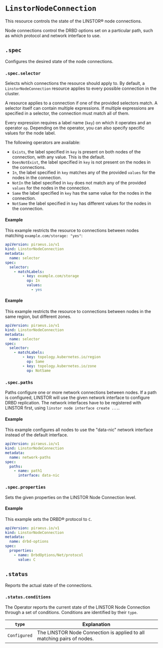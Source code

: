 # `LinstorNodeConnection`

This resource controls the state of the LINSTOR® node connections.

Node connections control the DRBD options set on a particular path, such as which protocol and network interface to use.

## `.spec`

Configures the desired state of the node connections.

### `.spec.selector`

Selects which connections the resource should apply to. By default, a `LinstorNodeConnection` resource applies to every
possible connection in the cluster.

A resource applies to a connection if one of the provided selectors match. A selector itself can contain multiple
expressions. If multiple expressions are specified in a selector, the connection must match all of them.

Every expression requires a label name (`key`) on which it operates and an operator `op`. Depending on the operator,
you can also specify specific values for the node label.

The following operators are available:

* `Exists`, the label specified in `key` is present on both nodes of the connection, with any value. This is the
  default.
* `DoesNotExist`, the label specified in `key` is not present on the nodes in the connections.
* `In`, the label specified in `key` matches any of the provided `values` for the nodes in the connection.
* `NotIn` the label specified in `key` does not match any of the provided `values` for the nodes in the connection.
* `Same` the label specified in `key` has the same value for the nodes in the connection.
* `NotSame` the label specified in `key` has different values for the nodes in the connection.

#### Example

This example restricts the resource to connections between nodes matching `example.com/storage: "yes"`:

```yaml
apiVersion: piraeus.io/v1
kind: LinstorNodeConnection
metadata:
  name: selector
spec:
  selector:
    - matchLabels:
        - key: example.com/storage
          op: In
          values:
            - yes
```

#### Example

This example restricts the resource to connections between nodes in the same region, but different zones.

```yaml
apiVersion: piraeus.io/v1
kind: LinstorNodeConnection
metadata:
  name: selector
spec:
  selector:
    - matchLabels:
        - key: topology.kubernetes.io/region
          op: Same
        - key: topology.kubernetes.io/zone
          op: NotSame
```

### `.spec.paths`

Paths configure one or more network connections between nodes. If a path is configured, LINSTOR will use the given
network interface to configure DRBD replication. The network interfaces have to be registered with LINSTOR first, using
`linstor node interface create ...`.

#### Example

This example configures all nodes to use the "data-nic" network interface instead of the default interface.

```yaml
apiVersion: piraeus.io/v1
kind: LinstorNodeConnection
metadata:
  name: network-paths
spec:
  paths:
    - name: path1
      interface: data-nic
```

### `.spec.properties`

Sets the given properties on the LINSTOR Node Connection level.

#### Example

This example sets the DRBD® protocol to `C`.

```yaml
apiVersion: piraeus.io/v1
kind: LinstorNodeConnection
metadata:
  name: drbd-options
spec:
  properties:
    - name: DrbdOptions/Net/protocol
      value: C
```

## `.status`

Reports the actual state of the connections.

### `.status.conditions`

The Operator reports the current state of the LINSTOR Node Connection through a set of conditions. Conditions are
identified by their `type`.

| `type`       | Explanation                                                            |
|--------------|------------------------------------------------------------------------|
| `Configured` | The LINSTOR Node Connection is applied to all matching pairs of nodes. |

